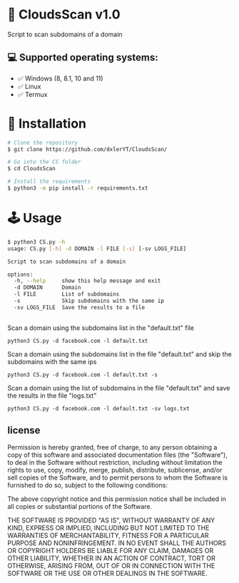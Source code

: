 # 🧨  CloudsScan v1.0

Script to scan subdomains of a domain

## 💻 Supported operating systems:

* ✅ Windows (8, 8.1, 10 and 11)
* ✅ Linux
* ✅ Termux

# 🔧 Installation 

```bash
# Clone the repository
$ git clone https://github.com/dxlerYT/CloudsScan/

# Go into the CS folder
$ cd CloudsScan

# Install the requirements
$ python3 -m pip install -r requirements.txt

```
# 🕹 Usage

```bash
$ python3 CS.py -h
usage: CS.py [-h] -d DOMAIN -l FILE [-s] [-sv LOGS_FILE]

Script to scan subdomains of a domain

options:
  -h, --help     show this help message and exit
  -d DOMAIN      Domain
  -l FILE        List of subdomains
  -s             Skip subdomains with the same ip
  -sv LOGS_FILE  Save the results to a file
  
```
Scan a domain using the subdomains list in the "default.txt" file
```
python3 CS.py -d facebook.com -l default.txt
```
Scan a domain using the subdomains list in the file "default.txt" and skip the subdomains with the same ips
```
python3 CS.py -d facebook.com -l default.txt -s
```
Scan a domain using the list of subdomains in the file "default.txt" and save the results in the file "logs.txt"
```
python3 CS.py -d facebook.com -l default.txt -sv logs.txt
```

## license



Permission is hereby granted, free of charge, to any person obtaining a copy
of this software and associated documentation files (the "Software"), to deal
in the Software without restriction, including without limitation the rights
to use, copy, modify, merge, publish, distribute, sublicense, and/or sell
copies of the Software, and to permit persons to whom the Software is
furnished to do so, subject to the following conditions:

The above copyright notice and this permission notice shall be included in all
copies or substantial portions of the Software.

THE SOFTWARE IS PROVIDED "AS IS", WITHOUT WARRANTY OF ANY KIND, EXPRESS OR
IMPLIED, INCLUDING BUT NOT LIMITED TO THE WARRANTIES OF MERCHANTABILITY,
FITNESS FOR A PARTICULAR PURPOSE AND NONINFRINGEMENT. IN NO EVENT SHALL THE
AUTHORS OR COPYRIGHT HOLDERS BE LIABLE FOR ANY CLAIM, DAMAGES OR OTHER
LIABILITY, WHETHER IN AN ACTION OF CONTRACT, TORT OR OTHERWISE, ARISING FROM,
OUT OF OR IN CONNECTION WITH THE SOFTWARE OR THE USE OR OTHER DEALINGS IN THE
SOFTWARE.

 
